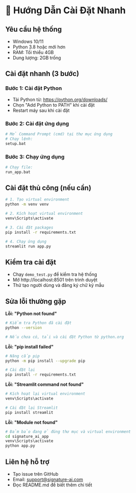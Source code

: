 # 🚀 Hướng Dẫn Cài Đặt Nhanh

## Yêu cầu hệ thống
- Windows 10/11
- Python 3.8 hoặc mới hơn
- RAM: Tối thiểu 4GB
- Dung lượng: 2GB trống

## Cài đặt nhanh (3 bước)

### Bước 1: Cài đặt Python
- Tải Python từ: https://python.org/downloads/
- Chọn "Add Python to PATH" khi cài đặt
- Restart máy sau khi cài đặt

### Bước 2: Cài đặt ứng dụng
```bash
# Mở Command Prompt (cmd) tại thư mục ứng dụng
# Chạy lệnh:
setup.bat
```

### Bước 3: Chạy ứng dụng
```bash
# Chạy file:
run_app.bat
```

## Cài đặt thủ công (nếu cần)

```bash
# 1. Tạo virtual environment
python -m venv venv

# 2. Kích hoạt virtual environment
venv\Scripts\activate

# 3. Cài đặt packages
pip install -r requirements.txt

# 4. Chạy ứng dụng
streamlit run app.py
```

## Kiểm tra cài đặt
- Chạy `demo_test.py` để kiểm tra hệ thống
- Mở http://localhost:8501 trên trình duyệt
- Thử tạo người dùng và đăng ký chữ ký mẫu

## Sửa lỗi thường gặp

**Lỗi: "Python not found"**
```bash
# Kiểm tra Python đã cài đặt
python --version

# Nếu chưa có, tải và cài đặt Python từ python.org
```

**Lỗi: "pip install failed"**
```bash
# Nâng cấp pip
python -m pip install --upgrade pip

# Cài đặt lại
pip install -r requirements.txt
```

**Lỗi: "Streamlit command not found"**
```bash
# Kích hoạt lại virtual environment
venv\Scripts\activate

# Cài đặt lại Streamlit
pip install streamlit
```

**Lỗi: "Module not found"**
```bash
# Đảm bảo đang ở đúng thư mục và virtual environment
cd signature_ai_app
venv\Scripts\activate
python app.py
```

## Liên hệ hỗ trợ
- Tạo issue trên GitHub
- Email: support@signature-ai.com
- Đọc README.md để biết thêm chi tiết
